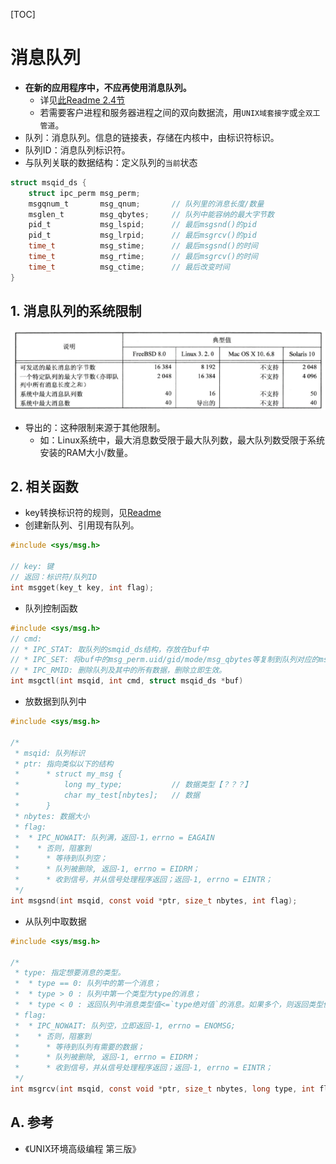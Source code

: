 [TOC]

# 消息队列
* **在新的应用程序中，不应再使用消息队列。**
    * 详见[此Readme 2.4节](../Readme.md)
    * 若需要客户进程和服务器进程之间的双向数据流，用`UNIX域套接字`或`全双工管道`。
* 队列：消息队列。信息的链接表，存储在内核中，由标识符标识。
* 队列ID：消息队列标识符。
* 与队列关联的数据结构：定义队列的`当前`状态
```c
struct msqid_ds {
    struct ipc_perm msg_perm;
    msgqnum_t       msg_qnum;       // 队列里的消息长度/数量
    msglen_t        msg_qbytes;     // 队列中能容纳的最大字节数
    pid_t           msg_lspid;      // 最后msgsnd()的pid
    pid_t           msg_lrpid;      // 最后msgrcv()的pid
    time_t          msg_stime;      // 最后msgsnd()的时间
    time_t          msg_rtime;      // 最后msgrcv()的时间
    time_t          msg_ctime;      // 最后改变时间
}
```

## 1. 消息队列的系统限制
![消息队列的系统限制](./msg_queue_system_limit.png)
* 导出的：这种限制来源于其他限制。
    * 如：Linux系统中，最大消息数受限于最大队列数，最大队列数受限于系统安装的RAM大小/数量。
    
## 2. 相关函数
* key转换标识符的规则，见[Readme](../Readme.md)
* 创建新队列、引用现有队列。
```c
#include <sys/msg.h>

// key: 键
// 返回：标识符/队列ID
int msgget(key_t key, int flag);
```

* 队列控制函数
```c
#include <sys/msg.h>
// cmd:
// * IPC_STAT: 取队列的smqid_ds结构，存放在buf中
// * IPC_SET: 将buf中的msg_perm.uid/gid/mode/msg_qbytes等复制到队列对应的msqid_ds结构中。
// * IPC_RMID: 删除队列及其中的所有数据，删除立即生效。
int msgctl(int msqid, int cmd, struct msqid_ds *buf)
```

* 放数据到队列中
```c
#include <sys/msg.h>

/*
 * msqid: 队列标识
 * ptr: 指向类似以下的结构
 *      * struct my_msg {
 *          long my_type;           // 数据类型【？？？】
 *          char my_test[nbytes];   // 数据
 *      }
 * nbytes: 数据大小
 * flag:
 *  * IPC_NOWAIT: 队列满，返回-1，errno = EAGAIN
 *    * 否则，阻塞到
 *      * 等待到队列空；
 *      * 队列被删除, 返回-1, errno = EIDRM；
 *      * 收到信号，并从信号处理程序返回；返回-1, errno = EINTR；
 */
int msgsnd(int msqid, const void *ptr, size_t nbytes, int flag);
```

* 从队列中取数据
```c
#include <sys/msg.h>

/*
 * type: 指定想要消息的类型。
 *  * type == 0: 队列中的第一个消息；
 *  * type > 0 : 队列中第一个类型为type的消息；
 *  * type < 0 : 返回队列中消息类型值<=`type绝对值`的消息。如果多个，则返回类型值最小的[第一个]消息。
 * flag:
 *  * IPC_NOWAIT: 队列空，立即返回-1, errno = ENOMSG;
 *    * 否则，阻塞到
 *      * 等待到队列有需要的数据；
 *      * 队列被删除, 返回-1, errno = EIDRM；
 *      * 收到信号，并从信号处理程序返回；返回-1, errno = EINTR；
 */
int msgrcv(int msqid, const void *ptr, size_t nbytes, long type, int flag);
```

## A. 参考
* 《UNIX环境高级编程 第三版》